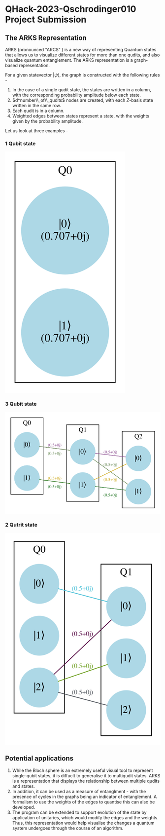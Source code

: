 # QHack-2023-Qschrodinger010 Project Submission

## The ARKS Representation

ARKS (pronounced "ARCS" ) is a new way of representing Quantum states that allows us to visualize different states for more than one qudits, and also visualize quantum entanglement. The ARKS representation is a graph-based representation.

For a given statevector $|\psi\rangle$, the graph is constructed with the following rules - 
1. In the case of a single qudit state, the states are written in a column, with the corresponding probability amplitude below each state.
2. $d*number\\_of\\_qudits$ nodes are created, with each $Z$-basis state written in the same row.
3. Each qudit is in a column.
4. Weighted edges between states represent a state, with the weights given by the probability amplitude.

Let us look at three examples - 
### 1 Qubit state
![d1](https://github.com/Siddharthgolecha/QHack-2023-Qshrodinger010/blob/main/media/d2_q1_arks_repr.svg)

### 3 Qubit state
![d2](https://github.com/Siddharthgolecha/QHack-2023-Qshrodinger010/blob/main/media/d2_arks_repr.svg)

### 2 Qutrit state
![d3](https://github.com/Siddharthgolecha/QHack-2023-Qshrodinger010/blob/main/media/d3_arks_repr.svg)

## Potential applications
1. While the Bloch sphere is an extremely useful visual tool to represent single-qubit states, it is diffuclt to generalise it to multiqudit states. ARKS is a representation that displays the relationship between multiple qudits and states. 
2. In addition, it can be used as a measure of entanglment - with the presence of cycles in the graphs being an indicator of entanglement. A formalism to use the weights of the edges to quantise this can also be developed.
3. The program can be extended to support evolution of the state by application of unitaries, which would modify the edges and the weights. Thus, this representation would help visualise the changes a quantum system undergoes through the course of an algorithm.
